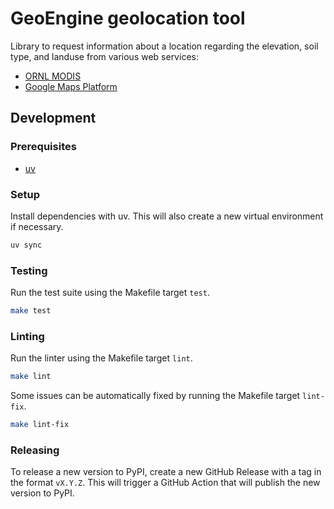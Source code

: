 # GeoEngine geolocation tool
Library to request information about a location regarding the elevation, soil type, and landuse from various web services:

* [ORNL MODIS](https://modis.ornl.gov/rst/ui/#!/products/get_products)
* [Google Maps Platform](https://developers.google.com/maps/documentation)

## Development

### Prerequisites

- [uv](https://docs.astral.sh/uv/getting-started/installation/)

### Setup

Install dependencies with uv. This will also create a new virtual environment if necessary.

```bash
uv sync
```

### Testing

Run the test suite using the Makefile target `test`.

```bash
make test
```

### Linting

Run the linter using the Makefile target `lint`.

```bash
make lint
```

Some issues can be automatically fixed by running the Makefile target `lint-fix`.

```bash
make lint-fix
```

### Releasing

To release a new version to PyPI, create a new GitHub Release with a tag in the format `vX.Y.Z`. This will trigger a GitHub Action that will publish the new version to PyPI.
